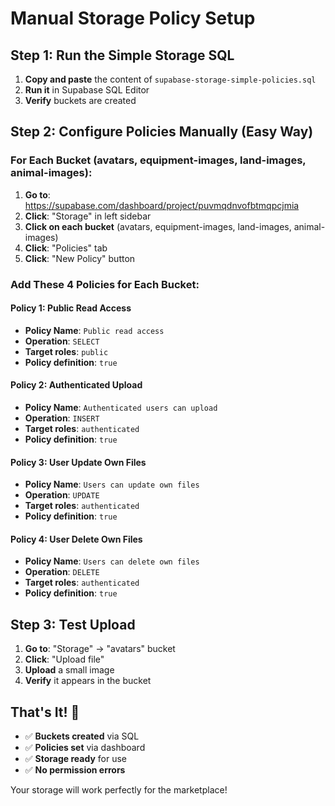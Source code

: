 # Manual Storage Policy Setup

## Step 1: Run the Simple Storage SQL
1. **Copy and paste** the content of `supabase-storage-simple-policies.sql`
2. **Run it** in Supabase SQL Editor
3. **Verify** buckets are created

## Step 2: Configure Policies Manually (Easy Way)

### For Each Bucket (avatars, equipment-images, land-images, animal-images):

1. **Go to**: https://supabase.com/dashboard/project/puvmqdnvofbtmqpcjmia
2. **Click**: "Storage" in left sidebar
3. **Click on each bucket** (avatars, equipment-images, land-images, animal-images)
4. **Click**: "Policies" tab
5. **Click**: "New Policy" button

### Add These 4 Policies for Each Bucket:

#### Policy 1: Public Read Access
- **Policy Name**: `Public read access`
- **Operation**: `SELECT`
- **Target roles**: `public`
- **Policy definition**: `true`

#### Policy 2: Authenticated Upload
- **Policy Name**: `Authenticated users can upload`
- **Operation**: `INSERT`
- **Target roles**: `authenticated`
- **Policy definition**: `true`

#### Policy 3: User Update Own Files
- **Policy Name**: `Users can update own files`
- **Operation**: `UPDATE`
- **Target roles**: `authenticated`
- **Policy definition**: `true`

#### Policy 4: User Delete Own Files
- **Policy Name**: `Users can delete own files`
- **Operation**: `DELETE`
- **Target roles**: `authenticated`
- **Policy definition**: `true`

## Step 3: Test Upload
1. **Go to**: "Storage" → "avatars" bucket
2. **Click**: "Upload file"
3. **Upload** a small image
4. **Verify** it appears in the bucket

## That's It! 🎉

- ✅ **Buckets created** via SQL
- ✅ **Policies set** via dashboard
- ✅ **Storage ready** for use
- ✅ **No permission errors**

Your storage will work perfectly for the marketplace! 